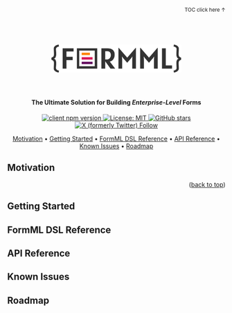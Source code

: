 <p align="right"><small>TOC click here ↑</small></p>

<a id="readme-top"></a>

<h1 align="center">
  <br>
  <a href="https://github.com/formml/formml">
    <picture>
      <source srcset="docs/logo/logo-bg.svg" media="(prefers-color-scheme: dark)">
      <img src="docs/logo/logo-color.svg" alt="FormML Logo" width="300">
    </picture>
  </a>
  <br>
  <br>
</h1>

<h4 align="center">The Ultimate Solution for Building <i>Enterprise-Level</i> Forms</h4>

<p align="center">
  <a href="https://www.npmjs.com/package/@formml/client">
    <img src="https://img.shields.io/npm/v/%40formml%2Fclient?logo=npm&label=%40formml%2Fclient" alt="client npm version">
  </a>
  <a href="https://github.com/formml/formml/blob/main/LICENSE.md">
    <img src="https://img.shields.io/badge/License-MIT-blue.svg" alt="License: MIT">
  </a>
  <a href="https://github.com/formml/formml/stargazers">
    <img src="https://img.shields.io/github/stars/formml/formml.svg" alt="GitHub stars">
  </a>
  <a href="https://x.com/jindong_z">
    <img alt="X (formerly Twitter) Follow" src="https://img.shields.io/twitter/follow/jindong_z">
  </a>
</p>

<p align="center">
  <a href="#motivation">Motivation</a> •
  <a href="#getting-started">Getting Started</a> •
  <a href="#formml-dsl-reference">FormML DSL Reference</a> •
  <a href="#api-reference">API Reference</a> •
  <a href="#known-issues">Known Issues</a> •
  <a href="#roadmap">Roadmap</a>
</p>

## Motivation

<p align="right">(<a href="#readme-top">back to top</a>)</p>

## Getting Started

## FormML DSL Reference

## API Reference

## Known Issues

## Roadmap
